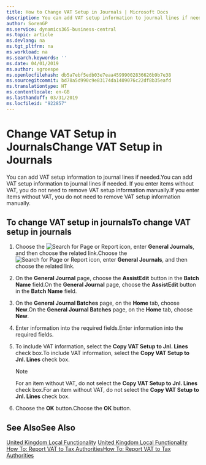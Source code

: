 ```yaml
---
title: How to Change VAT Setup in Journals | Microsoft Docs
description: You can add VAT setup information to journal lines if needed. If you enter items without VAT, you do not need to remove VAT setup information manually.
author: SorenGP
ms.service: dynamics365-business-central
ms.topic: article
ms.devlang: na
ms.tgt_pltfrm: na
ms.workload: na
ms.search.keywords: ''
ms.date: 04/01/2019
ms.author: sgroespe
ms.openlocfilehash: db5a7ebf5edb03e7eaa45999002836626b9b7e38
ms.sourcegitcommit: bd78a5d990c9e83174da1409076c22df8b35eafd
ms.translationtype: HT
ms.contentlocale: en-GB
ms.lasthandoff: 03/31/2019
ms.locfileid: "922857"
---
```

# <a name="change-vat-setup-in-journals"></a><span data-ttu-id="904d1-104">Change VAT Setup in Journals</span><span class="sxs-lookup"><span data-stu-id="904d1-104">Change VAT Setup in Journals</span></span>
<span data-ttu-id="904d1-105">You can add VAT setup information to journal lines if needed.</span><span class="sxs-lookup"><span data-stu-id="904d1-105">You can add VAT setup information to journal lines if needed.</span></span> <span data-ttu-id="904d1-106">If you enter items without VAT, you do not need to remove VAT setup information manually.</span><span class="sxs-lookup"><span data-stu-id="904d1-106">If you enter items without VAT, you do not need to remove VAT setup information manually.</span></span>  

## <a name="to-change-vat-setup-in-journals"></a><span data-ttu-id="904d1-107">To change VAT setup in journals</span><span class="sxs-lookup"><span data-stu-id="904d1-107">To change VAT setup in journals</span></span>  

1.  <span data-ttu-id="904d1-108">Choose the ![Search for Page or Report](../../media/ui-search/search_small.png "Search for Page or Report icon") icon, enter **General Journals**, and then choose the related link.</span><span class="sxs-lookup"><span data-stu-id="904d1-108">Choose the ![Search for Page or Report](../../media/ui-search/search_small.png "Search for Page or Report icon") icon, enter **General Journals**, and then choose the related link.</span></span>  
2.  <span data-ttu-id="904d1-109">On the **General Journal** page, choose the **AssistEdit** button in the **Batch Name** field.</span><span class="sxs-lookup"><span data-stu-id="904d1-109">On the **General Journal** page, choose the **AssistEdit** button in the **Batch Name** field.</span></span>  
3.  <span data-ttu-id="904d1-110">On the **General Journal Batches** page, on the **Home** tab, choose **New**.</span><span class="sxs-lookup"><span data-stu-id="904d1-110">On the **General Journal Batches** page, on the **Home** tab, choose **New**.</span></span>  
4.  <span data-ttu-id="904d1-111">Enter information into the required fields.</span><span class="sxs-lookup"><span data-stu-id="904d1-111">Enter information into the required fields.</span></span>  
5.  <span data-ttu-id="904d1-112">To include VAT information, select the **Copy VAT Setup to Jnl. Lines** check box.</span><span class="sxs-lookup"><span data-stu-id="904d1-112">To include VAT information, select the **Copy VAT Setup to Jnl. Lines** check box.</span></span>  

    > [!NOTE]  
    >  <span data-ttu-id="904d1-113">For an item without VAT, do not select the **Copy VAT Setup to Jnl. Lines** check box.</span><span class="sxs-lookup"><span data-stu-id="904d1-113">For an item without VAT, do not select the **Copy VAT Setup to Jnl. Lines** check box.</span></span>  

6.  <span data-ttu-id="904d1-114">Choose the **OK** button.</span><span class="sxs-lookup"><span data-stu-id="904d1-114">Choose the **OK** button.</span></span>  

## <a name="see-also"></a><span data-ttu-id="904d1-115">See Also</span><span class="sxs-lookup"><span data-stu-id="904d1-115">See Also</span></span>  
<span data-ttu-id="904d1-116">[United Kingdom Local Functionality](united-kingdom-local-functionality.md) </span><span class="sxs-lookup"><span data-stu-id="904d1-116">[United Kingdom Local Functionality](united-kingdom-local-functionality.md) </span></span>  
[<span data-ttu-id="904d1-117">How To: Report VAT to Tax Authorities</span><span class="sxs-lookup"><span data-stu-id="904d1-117">How To: Report VAT to Tax Authorities</span></span>](../../finance-how-report-vat.md)
